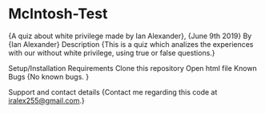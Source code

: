# McIntosh-Test

{A quiz about white privilege made by Ian Alexander}, {June 9th 2019}
By {Ian Alexander}
Description
{This is a quiz which analizes the experiences with our without white privilege, using true or false questions.}

Setup/Installation Requirements
Clone this repository
Open html file
Known Bugs
{No known bugs. }

Support and contact details
{Contact me regarding this code at iralex255@gmail.com.}
